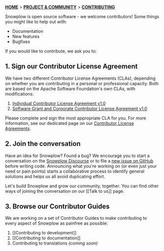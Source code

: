 <a name="top" />

[**HOME**](Home) > [**PROJECT & COMMUNITY**](Snowplow-project-and-community) > [**CONTRIBUTING**](Contributing)

Snowplow is open source software - we welcome contributors! Some things you might like to help out with:

* Documentation
* New features
* Bugfixes

If you would like to contribute, we ask you to:

## 1. Sign our Contributor License Agreement

We have two different Contributor License Agreements (CLAs), depending on whether you are contributing in a personal or professional capacity. Both are based on the Apache Software Foundation's own CLAs, with modifications:

1. [Individual Contributor License Agreement v1.0][indiv-cla]
2. [Software Grant and Corporate Contributor License Agreement v1.0][corp-cla]

Please complete and sign the most appropriate CLA for you. For more information, see our dedicated page on our [Contributor License Agreements](CLA).

## 2. Join the conversation

Have an idea for Snowplow? Found a bug? We encourage you to start a conversation on the [Snowplow Discourse][discourse] or to file a [new issue on GitHub][new-issue] before writing code. Announcing what you're working on (or even just your need or pain points) starts a collaborative process to identify general solutions and helps us all avoid duplicating effort.

Let's build Snowplow and grow our community, together. You can find other ways of joining the conversation on our [[Talk to us]] page.

## 3. Browse our Contributor Guides

We are working on a set of Contributor Guides to make contributing to every aspect of Snowplow as painfree as possible:

1. [[Contributing to development]]
2. [[Contributing to documentation]]
3. Contributing to translations _(coming soon)_

[indiv-cla]: https://docs.google.com/forms/d/1J1FNYq9538ndzzcBdlCbxPo1yFiOY4mwalhDTSl1pgg/viewform
[corp-cla]: https://docs.google.com/forms/d/1ZUzz7lQJhs7oZqbkBL1bp0r048hAi7uIN6aLWCyZWWs/viewform

[discourse]: http://discourse.snowplowanalytics.com/
[new-issue]: https://github.com/snowplow/snowplow/issues/new
